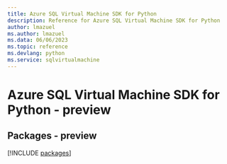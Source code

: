 ```yaml
---
title: Azure SQL Virtual Machine SDK for Python
description: Reference for Azure SQL Virtual Machine SDK for Python
author: lmazuel
ms.author: lmazuel
ms.data: 06/06/2023
ms.topic: reference
ms.devlang: python
ms.service: sqlvirtualmachine
---
```

# Azure SQL Virtual Machine SDK for Python - preview
## Packages - preview
[!INCLUDE [packages](sql-virtual-machine-index.md)]